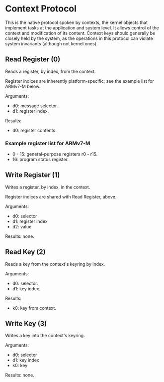 Context Protocol
================

This is the native protocol spoken by contexts, the kernel objects that
implement tasks at the application and system level.  It allows control of the
context and modification of its content.  Context keys should generally be
closely held by the system, as the operations in this protocol can violate
system invariants (although not kernel ones).


Read Register (0)
-----------------

Reads a register, by index, from the context.

Register indices are inherently platform-specific; see the example list for
ARMv7-M below.

Arguments:
- d0: message selector.
- d1: register index.

Results:
- d0: register contents.


### Example register list for ARMv7-M

- 0 - 15: general-purpose registers r0 - r15.
- 16: program status register.


Write Register (1)
------------------

Writes a register, by index, in the context.

Register indices are shared with Read Register, above.

Arguments:
- d0: selector
- d1: register index
- d2: value

Results: none.


Read Key (2)
------------

Reads a key from the context's keyring by index.

Arguments:
- d0: selector.
- d1: key index.

Results:
- k0: key from context.


Write Key (3)
-------------

Writes a key into the context's keyring.

Arguments:
- d0: selector
- d1: key index
- k0: key

Results: none.


